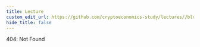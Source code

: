 ```yaml
---
title: Lecture
custom_edit_url: https://github.com/cryptoeconomics-study/lectures//blob/master/ch1/3.4/lecture.md
hide_title: false
---
```

<!-- This file is generated by /website/scripts/sync-util.js - changes will be overwritten! -->

404: Not Found
